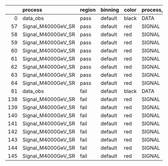 |     | process            | region   | binning   | color   | process_type   |   scale | variation   | source_filename                                              | source_histname    | alias              | title           |   combine_idx |    lnN |   shapes | syst_type   | direction   | variation_alias   |
|----:|:-------------------|:---------|:----------|:--------|:---------------|--------:|:------------|:-------------------------------------------------------------|:-------------------|:-------------------|:----------------|--------------:|-------:|---------:|:------------|:------------|:------------------|
|   0 | data_obs           | pass     | default   | black   | DATA           |       1 | nominal     | ./histograms_for_2DAlphabet_v11/EaDM_Cosmics_Data_SR.root    | hpass              | Cosmics_Data_SR    | Cosmics_Data_SR |           nan | nan    |      nan | nan         | nan         | nan               |
|  57 | Signal_M4000GeV_SR | pass     | default   | red     | SIGNAL         |       1 | lumi        | ./histograms_for_2DAlphabet_v11/EaDM_Signal_M4000GeV_SR.root | hpass              | Signal_M4000GeV_SR | DM signal       |           nan |   1.05 |      nan | lnN         | nan         | nan               |
|  58 | Signal_M4000GeV_SR | pass     | default   | red     | SIGNAL         |       1 | RNN         | ./histograms_for_2DAlphabet_v11/EaDM_Signal_M4000GeV_SR.root | hpass_RNNsyst_up   | Signal_M4000GeV_SR | DM signal       |           nan | nan    |        1 | shapes      | Up          | RNNsyst           |
|  59 | Signal_M4000GeV_SR | pass     | default   | red     | SIGNAL         |       1 | RNN         | ./histograms_for_2DAlphabet_v11/EaDM_Signal_M4000GeV_SR.root | hpass_RNNsyst_down | Signal_M4000GeV_SR | DM signal       |           nan | nan    |        1 | shapes      | Down        | RNNsyst           |
|  60 | Signal_M4000GeV_SR | pass     | default   | red     | SIGNAL         |       1 | pT          | ./histograms_for_2DAlphabet_v11/EaDM_Signal_M4000GeV_SR.root | hpass_pTsyst_up    | Signal_M4000GeV_SR | DM signal       |           nan | nan    |        1 | shapes      | Up          | pTsyst            |
|  61 | Signal_M4000GeV_SR | pass     | default   | red     | SIGNAL         |       1 | pT          | ./histograms_for_2DAlphabet_v11/EaDM_Signal_M4000GeV_SR.root | hpass_pTsyst_down  | Signal_M4000GeV_SR | DM signal       |           nan | nan    |        1 | shapes      | Down        | pTsyst            |
|  62 | Signal_M4000GeV_SR | pass     | default   | red     | SIGNAL         |       1 | t0          | ./histograms_for_2DAlphabet_v11/EaDM_Signal_M4000GeV_SR.root | hpass_t0syst_up    | Signal_M4000GeV_SR | DM signal       |           nan | nan    |        1 | shapes      | Up          | t0syst            |
|  63 | Signal_M4000GeV_SR | pass     | default   | red     | SIGNAL         |       1 | t0          | ./histograms_for_2DAlphabet_v11/EaDM_Signal_M4000GeV_SR.root | hpass_t0syst_down  | Signal_M4000GeV_SR | DM signal       |           nan | nan    |        1 | shapes      | Down        | t0syst            |
|  64 | Signal_M4000GeV_SR | pass     | default   | red     | SIGNAL         |       1 | nominal     | ./histograms_for_2DAlphabet_v11/EaDM_Signal_M4000GeV_SR.root | hpass              | Signal_M4000GeV_SR | DM signal       |           nan | nan    |      nan | nan         | nan         | nan               |
|  81 | data_obs           | fail     | default   | black   | DATA           |       1 | nominal     | ./histograms_for_2DAlphabet_v11/EaDM_Cosmics_Data_SR.root    | hfail              | Cosmics_Data_SR    | Cosmics_Data_SR |           nan | nan    |      nan | nan         | nan         | nan               |
| 138 | Signal_M4000GeV_SR | fail     | default   | red     | SIGNAL         |       1 | lumi        | ./histograms_for_2DAlphabet_v11/EaDM_Signal_M4000GeV_SR.root | hfail              | Signal_M4000GeV_SR | DM signal       |           nan |   1.05 |      nan | lnN         | nan         | nan               |
| 139 | Signal_M4000GeV_SR | fail     | default   | red     | SIGNAL         |       1 | RNN         | ./histograms_for_2DAlphabet_v11/EaDM_Signal_M4000GeV_SR.root | hfail_RNNsyst_up   | Signal_M4000GeV_SR | DM signal       |           nan | nan    |        1 | shapes      | Up          | RNNsyst           |
| 140 | Signal_M4000GeV_SR | fail     | default   | red     | SIGNAL         |       1 | RNN         | ./histograms_for_2DAlphabet_v11/EaDM_Signal_M4000GeV_SR.root | hfail_RNNsyst_down | Signal_M4000GeV_SR | DM signal       |           nan | nan    |        1 | shapes      | Down        | RNNsyst           |
| 141 | Signal_M4000GeV_SR | fail     | default   | red     | SIGNAL         |       1 | pT          | ./histograms_for_2DAlphabet_v11/EaDM_Signal_M4000GeV_SR.root | hfail_pTsyst_up    | Signal_M4000GeV_SR | DM signal       |           nan | nan    |        1 | shapes      | Up          | pTsyst            |
| 142 | Signal_M4000GeV_SR | fail     | default   | red     | SIGNAL         |       1 | pT          | ./histograms_for_2DAlphabet_v11/EaDM_Signal_M4000GeV_SR.root | hfail_pTsyst_down  | Signal_M4000GeV_SR | DM signal       |           nan | nan    |        1 | shapes      | Down        | pTsyst            |
| 143 | Signal_M4000GeV_SR | fail     | default   | red     | SIGNAL         |       1 | t0          | ./histograms_for_2DAlphabet_v11/EaDM_Signal_M4000GeV_SR.root | hfail_t0syst_up    | Signal_M4000GeV_SR | DM signal       |           nan | nan    |        1 | shapes      | Up          | t0syst            |
| 144 | Signal_M4000GeV_SR | fail     | default   | red     | SIGNAL         |       1 | t0          | ./histograms_for_2DAlphabet_v11/EaDM_Signal_M4000GeV_SR.root | hfail_t0syst_down  | Signal_M4000GeV_SR | DM signal       |           nan | nan    |        1 | shapes      | Down        | t0syst            |
| 145 | Signal_M4000GeV_SR | fail     | default   | red     | SIGNAL         |       1 | nominal     | ./histograms_for_2DAlphabet_v11/EaDM_Signal_M4000GeV_SR.root | hfail              | Signal_M4000GeV_SR | DM signal       |           nan | nan    |      nan | nan         | nan         | nan               |